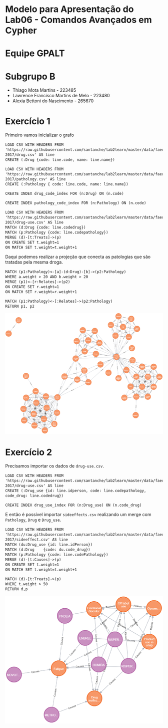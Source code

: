 # Modelo para Apresentação do Lab06 - Comandos Avançados em Cypher


# Equipe GPALT

# Subgrupo B
* Thiago Mota Martins - 223485
* Lawrence Francisco Martins de Melo - 223480
* Alexia Bettoni do Nascimento - 265670



# Exercício 1
Primeiro vamos inicializar o grafo
```cypher
LOAD CSV WITH HEADERS FROM 'https://raw.githubusercontent.com/santanche/lab2learn/master/data/faers-2017/drug.csv' AS line
CREATE (:Drug {code: line.code, name: line.name})
```

```cypher
LOAD CSV WITH HEADERS FROM 'https://raw.githubusercontent.com/santanche/lab2learn/master/data/faers-2017/pathology.csv' AS line
CREATE (:Pathology { code: line.code, name: line.name})
```
```cypher
CREATE INDEX drug_code_index FOR (n:Drug) ON (n.code)
```
```cypher
CREATE INDEX pathology_code_index FOR (n:Pathology) ON (n.code)
```

```cypher
LOAD CSV WITH HEADERS FROM 'https://raw.githubusercontent.com/santanche/lab2learn/master/data/faers-2017/drug-use.csv' AS line
MATCH (d:Drug {code: line.codedrug})
MATCH (p:Pathology {code: line.codepathology})
MERGE (d)-[t:Treats]->(p)
ON CREATE SET t.weight=1
ON MATCH SET t.weight=t.weight+1
```

Daqui podemos realizar a projeção que conecta as patologias que são tratadas pela mesma droga.

```cypher
MATCH (p1:Pathology)<-[a]-(d:Drug)-[b]->(p2:Pathology)
WHERE a.weight > 20 AND b.weight > 20
MERGE (p1)<-[r:Relates]->(p2)
ON CREATE SET r.weight=1
ON MATCH SET r.weight=r.weight+1
```
```cypher
MATCH (p1:Pathology)<-[:Relates]->(p2:Pathology)
RETURN p1, p2
```

![Projeção de patologias que tratam a mesma doença.](graph.png)

# Exercício 2

Precisamos importar os dados de `drug-use.csv`.

```cypher
LOAD CSV WITH HEADERS FROM 'https://raw.githubusercontent.com/santanche/lab2learn/master/data/faers-2017/drug-use.csv' AS line
CREATE (:Drug_use {id: line.idperson, code: line.codepathology, code_drug: line.codedrug})
```
```cypher
CREATE INDEX drug_use_index FOR (n:Drug_use) ON (n.code_drug)
```

E então é possível importar `sideeffects.csv` realizando um merge com `Pathology`, `Drug` e `Drug_use`.

```cypher
LOAD CSV WITH HEADERS FROM 'https://raw.githubusercontent.com/santanche/lab2learn/master/data/faers-2017/sideeffect.csv' AS line
MATCH (du:Drug_use {id: line.idPerson})
MATCH (d:Drug    {code: du.code_drug})
MATCH (p:Pathology {code: line.codePathology})
MERGE (d)-[t:Causes]->(p)
ON CREATE SET t.weight=1
ON MATCH SET t.weight=t.weight+1
```

```cypher
MATCH (d)-[t:Treats]->(p)
WHERE t.weight > 50
RETURN d,p
```

![Relação entre drogas e efeitos colaterais.](colateral.png)